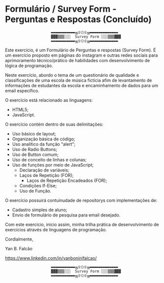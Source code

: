 # Formulário / Survey Form - Perguntas e Respostas (Concluído)
						 ▬▬▬▬▬▬▬▬▬▬▬ஜ۩۞۩ஜ▬▬▬▬▬▬▬▬▬▬▬▬▬ 
						 ▓▓▓▒▒▒░░░  Survey Form ░░░▒▒▒▓▓▓ 
						 ▬▬▬▬▬▬▬▬▬▬▬ஜ۩۞۩ஜ▬▬▬▬▬▬▬▬▬▬▬▬▬

Este exercício, é um Formulário de Perguntas e respostas (Survey Form). É um exercício proposto em páginas do instagram e outras redes sociais para aprimoramento técnico/prático de habilidades com desenvolvimento de lógica de programação.

Neste exercício, abordo o tema de um questionário de qualidade e classificações de uma escola de música fictícia afim de levantamento de informações de estudantes da escola e encaminhamento de dados para um email específico.

O exercício está relacionado as linguagens:

- HTML5;
- JavaScript.

O exercício contém dentro de suas delimitações:

- Uso básico de layout;
- Organização básica de código;
- Uso analítico da função "alert";
- Uso de Radio Buttons;
- Uso de Button comum;
- Uso de conceito de linhas e colunas;
- Uso de funções por meio de JavaScript;
	- Declaração de variáveis;
	- Laços de Repetição (FOR);
		- Laços de Repetição Encadeados (FOR);
	- Condições If-Else;
	- Uso de Função.

O exercício possuirá contuinudade de repositorys com implementações de:

- Cadastro simples de aluno;
- Envio de formulário de pesquisa para email desejado.

Com este exercício, inicio assim, minha trilha prática de desenvolvimento de exercícios através de linguagens de programação.

Cordialmente,

Yan B. Falcão

https://www.linkedin.com/in/yanboninifalcao/

						 ▬▬▬▬▬▬▬▬▬▬▬ஜ۩۞۩ஜ▬▬▬▬▬▬▬▬▬▬▬▬▬ 
						 ▓▓▓▒▒▒░░░  Survey Form ░░░▒▒▒▓▓▓ 
						 ▬▬▬▬▬▬▬▬▬▬▬ஜ۩۞۩ஜ▬▬▬▬▬▬▬▬▬▬▬▬▬
